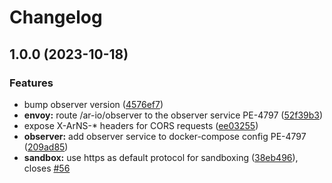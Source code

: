 # Changelog

## 1.0.0 (2023-10-18)


### Features

* bump observer version ([4576ef7](https://github.com/ar-io/ar-io-node/commit/4576ef7b4c49dd0c72e585afc8cec122956a87c7))
* **envoy:** route /ar-io/observer to the observer service PE-4797 ([52f39b3](https://github.com/ar-io/ar-io-node/commit/52f39b3f6c33b1fb7a8400baa50fd2a6cbfca828))
* expose X-ArNS-* headers for CORS requests ([ee03255](https://github.com/ar-io/ar-io-node/commit/ee032553ec485cb056cb4285f4953b8dd267865b))
* **observer:** add observer service to docker-compose config PE-4797 ([209ad85](https://github.com/ar-io/ar-io-node/commit/209ad850421c2ee2b4424ee371fce7d37bd48fd2))
* **sandbox:** use https as default protocol for sandboxing ([38eb496](https://github.com/ar-io/ar-io-node/commit/38eb4969a30d229bb52df05a4f0578cce18864ba)), closes [#56](https://github.com/ar-io/ar-io-node/issues/56)
